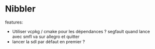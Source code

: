 # Nibbler

features:
- Utiliser vcpkg / cmake pour les dépendances ?
segfault quand lance avec smfl va sur allegro et quitter
- lancer la sdl par défaut en premier ?
